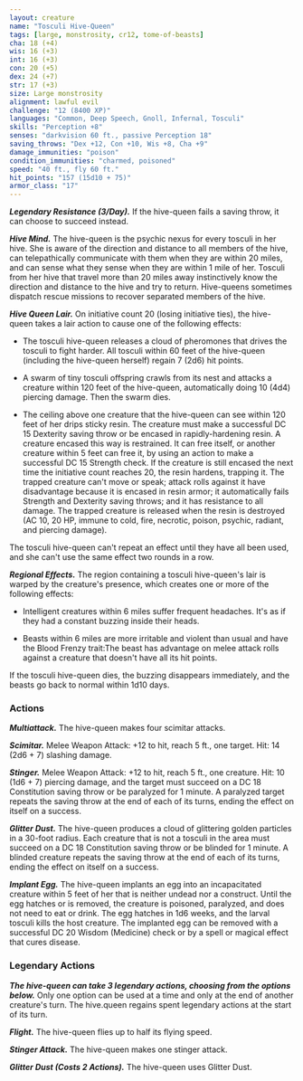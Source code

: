 ```yaml
---
layout: creature
name: "Tosculi Hive-Queen"
tags: [large, monstrosity, cr12, tome-of-beasts]
cha: 18 (+4)
wis: 16 (+3)
int: 16 (+3)
con: 20 (+5)
dex: 24 (+7)
str: 17 (+3)
size: Large monstrosity
alignment: lawful evil
challenge: "12 (8400 XP)"
languages: "Common, Deep Speech, Gnoll, Infernal, Tosculi"
skills: "Perception +8"
senses: "darkvision 60 ft., passive Perception 18"
saving_throws: "Dex +12, Con +10, Wis +8, Cha +9"
damage_immunities: "poison"
condition_immunities: "charmed, poisoned"
speed: "40 ft., fly 60 ft."
hit_points: "157 (15d10 + 75)"
armor_class: "17"
---
```


***Legendary Resistance (3/Day).*** If the hive-queen fails a saving throw, it can choose to succeed instead.

***Hive Mind.*** The hive-queen is the psychic nexus for every tosculi in her hive. She is aware of the direction and distance to all members of the hive, can telepathically communicate with them when they are within 20 miles, and can sense what they sense when they are within 1 mile of her. Tosculi from her hive that travel more than 20 miles away instinctively know the direction and distance to the hive and try to return. Hive-queens sometimes dispatch rescue missions to recover separated members of the hive.

***Hive Queen Lair.*** On initiative count 20 (losing initiative ties), the hive-queen takes a lair action to cause one of the following effects:

- The tosculi hive-queen releases a cloud of pheromones that drives the tosculi to fight harder. All tosculi within 60 feet of the hive-queen (including the hive-queen herself) regain 7 (2d6) hit points.

- A swarm of tiny tosculi offspring crawls from its nest and attacks a creature within 120 feet of the hive-queen, automatically doing 10 (4d4) piercing damage. Then the swarm dies. 

- The ceiling above one creature that the hive-queen can see within 120 feet of her drips sticky resin. The creature must make a successful DC 15 Dexterity saving throw or be encased in rapidly-hardening resin. A creature encased this way is restrained. It can free itself, or another creature within 5 feet can free it, by using an action to make a successful DC 15 Strength check. If the creature is still encased the next time the initiative count reaches 20, the resin hardens, trapping it. The trapped creature can't move or speak; attack rolls against it have disadvantage because it is encased in resin armor; it automatically fails Strength and Dexterity saving throws; and it has resistance to all damage. The trapped creature is released when the resin is destroyed (AC 10, 20 HP, immune to cold, fire, necrotic, poison, psychic, radiant, and piercing damage). 

The tosculi hive-queen can't repeat an effect until they have all been used, and she can't use the same effect two rounds in a row.

***Regional Effects.***  The region containing a tosculi hive-queen's lair is warped by the creature's presence, which creates one or more of the	following effects:

- Intelligent creatures within 6 miles suffer frequent headaches. It's as if they had a constant buzzing inside their heads. 

- Beasts within 6 miles are more irritable and violent than usual and have the Blood Frenzy trait:The beast has advantage on melee attack rolls against a creature that doesn't have all its hit points. 

If the tosculi hive-queen dies, the buzzing disappears immediately, and the beasts go back to normal within 1d10 days. 

### Actions

***Multiattack.*** The hive-queen makes four scimitar attacks.

***Scimitar.*** Melee Weapon Attack: +12 to hit, reach 5 ft., one target. Hit: 14 (2d6 + 7) slashing damage.

***Stinger.*** Melee Weapon Attack: +12 to hit, reach 5 ft., one creature. Hit: 10 (1d6 + 7) piercing damage, and the target must succeed on a DC 18 Constitution saving throw or be paralyzed for 1 minute. A paralyzed target repeats the saving throw at the end of each of its turns, ending the effect on itself on a success.

***Glitter Dust.*** The hive-queen produces a cloud of glittering golden particles in a 30-foot radius. Each creature that is not a tosculi in the area must succeed on a DC 18 Constitution saving throw or be blinded for 1 minute. A blinded creature repeats the saving throw at the end of each of its turns, ending the effect on itself on a success.

***Implant Egg.*** The hive-queen implants an egg into an incapacitated creature within 5 feet of her that is neither undead nor a construct. Until the egg hatches or is removed, the creature is poisoned, paralyzed, and does not need to eat or drink. The egg hatches in 1d6 weeks, and the larval tosculi kills the host creature. The implanted egg can be removed with a successful DC 20 Wisdom (Medicine) check or by a spell or magical effect that cures disease.

### Legendary Actions

***The hive-queen can take 3 legendary actions, choosing from the options below.*** Only one option can be used at a time and only at the end of another creature's turn. The hive.queen regains spent legendary actions at the start of its turn.

***Flight.*** The hive-queen flies up to half its flying speed.

***Stinger Attack.*** The hive-queen makes one stinger attack.

***Glitter Dust (Costs 2 Actions).*** The hive-queen uses Glitter Dust.

